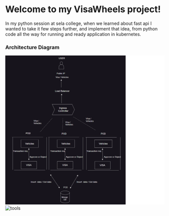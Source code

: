 # Welcome to my VisaWheels project!

In my python session at sela college, when we learned about fast api I wanted to take it few steps further, and implement that 
idea, from python code all the way for running and ready application in kubernetes.

### Architecture Diagram
![Diagram:](https://github.com/talyahalomy/VisaWheels_project/raw/206d93dfe207cbead9de329511146cbb32b92d9a/visa-wheels-diagram.png)
![tools](https://ibb.co/Fb7TR1B)
